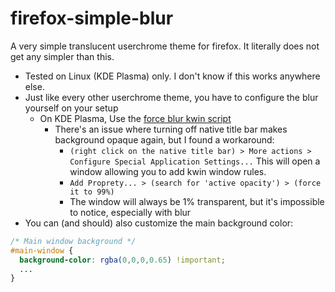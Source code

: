 # firefox-simple-blur
A very simple translucent userchrome theme for firefox. It literally does not get any simpler than this.

- Tested on Linux (KDE Plasma) only. I don't know if this works anywhere else.
- Just like every other userchrome theme, you have to configure the blur yourself on your setup
  - On KDE Plasma, Use the [force blur kwin script](https://store.kde.org/p/1294604/)
    - There's an issue where turning off native title bar makes background opaque again, but I found a workaround:
      - `(right click on the native title bar) > More actions > Configure Special Application Settings...` This will open a window allowing you to add kwin window rules.
      - `Add Proprety... > (search for 'active opacity') > (force it to 99%)`
      - The window will always be 1% transparent, but it's impossible to notice, especially with blur
- You can (and should) also customize the main background color:
```css
/* Main window background */
#main-window {
  background-color: rgba(0,0,0,0.65) !important;
  ...
}
```
